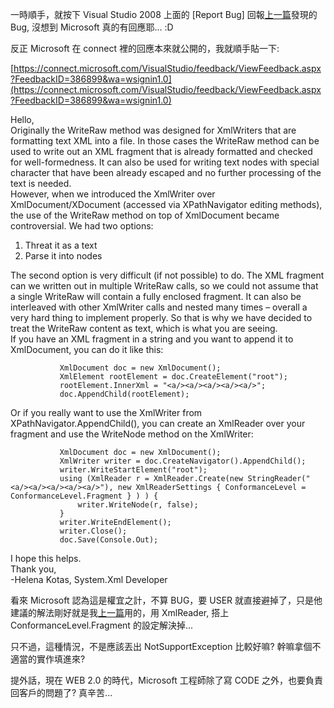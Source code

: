 一時順手，就按下 Visual Studio 2008 上面的 [Report Bug] 回報[上一篇](http://columns.chicken-house.net/post/e58e9fe4be86-XmlWellFormedWriter-e4b99fe69c89-Bug-.aspx)發現的 Bug, 沒想到 Microsoft 真的有回應耶... :D

反正 Microsoft 在 connect 裡的回應本來就公開的，我就順手貼一下:

 

[https://connect.microsoft.com/VisualStudio/feedback/ViewFeedback.aspx?FeedbackID=386899&wa=wsignin1.0](https://connect.microsoft.com/VisualStudio/feedback/ViewFeedback.aspx?FeedbackID=386899&wa=wsignin1.0)

 

Hello,  
Originally the WriteRaw method was designed for XmlWriters that are formatting text XML into a file. In those cases the WriteRaw method can be used to write out an XML fragment that is already formatted and checked for well-formedness. It can also be used for writing text nodes with special character that have been already escaped and no further processing of the text is needed.  
However, when we introduced the XmlWriter over XmlDocument/XDocument (accessed via XPathNavigator editing methods), the use of the WriteRaw method on top of XmlDocument became controversial. We had two options:  
1.   Threat it as a text  
2.   Parse it into nodes

The second option is very difficult (if not possible) to do. The XML fragment can we written out in multiple WriteRaw calls, so we could not assume that a single WriteRaw will contain a fully enclosed fragment. It can also be interleaved with other XmlWriter calls and nested many times – overall a very hard thing to implement properly. So that is why we have decided to treat the WriteRaw content as text, which is what you are seeing.  
If you have an XML fragment in a string and you want to append it to XmlDocument, you can do it like this:

               XmlDocument doc = new XmlDocument();  
               XmlElement rootElement = doc.CreateElement("root");  
               rootElement.InnerXml = "<a/><a/><a/><a/><a/>";  
               doc.AppendChild(rootElement);

Or if you really want to use the XmlWriter from XPathNavigator.AppendChild(), you can create an XmlReader over your fragment and use the WriteNode method on the XmlWriter:

               XmlDocument doc = new XmlDocument();  
               XmlWriter writer = doc.CreateNavigator().AppendChild();  
               writer.WriteStartElement("root");  
               using (XmlReader r = XmlReader.Create(new StringReader("<a/><a/><a/><a/><a/>"), new XmlReaderSettings { ConformanceLevel = ConformanceLevel.Fragment } ) ) {  
                   writer.WriteNode(r, false);  
               }  
               writer.WriteEndElement();  
               writer.Close();  
               doc.Save(Console.Out);

I hope this helps.  
Thank you,  
-Helena Kotas, System.Xml Developer

 

看來 Microsoft 認為這是權宜之計，不算 BUG，要 USER 就直接避掉了，只是他建議的解法剛好就是我[上一篇](/post/e58e9fe4be86-XmlWellFormedWriter-e4b99fe69c89-Bug-.aspx)用的，用 XmlReader, 搭上 ConformanceLevel.Fragment 的設定解決掉...

只不過，這種情況，不是應該丟出 NotSupportException 比較好嘛? 幹嘛拿個不適當的實作填進來?

 

提外話，現在 WEB 2.0 的時代，Microsoft 工程師除了寫 CODE 之外，也要負責回客戶的問題了? 真辛苦...